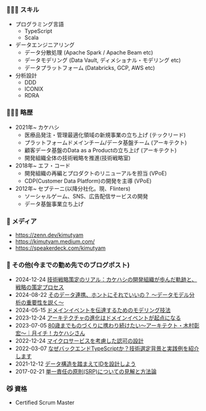 <!--
**kimutyam/kimutyam** is a ✨ _special_ ✨ repository because its `README.md` (this file) appears on your GitHub profile.

Here are some ideas to get you started:

- 🔭 I’m currently working on ...
- 🌱 I’m currently learning ...
- 👯 I’m looking to collaborate on ...
- 🤔 I’m looking for help with ...
- 💬 Ask me about ...
- 📫 How to reach me: ...
- 😄 Pronouns: ...
- ⚡ Fun fact: ...
-->

### 👨🏻‍💻 スキル

- プログラミング言語
  - TypeScript
  - Scala
- データエンジニアリング
  - データ分散処理 (Apache Spark / Apache Beam etc)
  - データモデリング (Data Vault, ディメショナル・モデリング etc)
  - データプラットフォーム (Databricks, GCP, AWS etc)
- 分析設計
  - DDD
  - ICONIX
  - RDRA

### 🧑🏻‍💼 略歴

- 2021年~ カケハシ
  - 医療品発注・管理最適化領域の新規事業の立ち上げ (テックリード)
  - プラットフォームドメインチーム/データ基盤チーム (アーキテクト)
  - 顧客データ基盤のData as a Productの立ち上げ (アーキテクト)
  - 開発組織全体の技術戦略を推進(技術戦略室)
- 2018年~ エフ・コード 
  - 開発組織の再編とプロダクトのリニューアルを担当  (VPoE)
  - CDP(Customer Data Platform)の開発を主導 (VPoE)
- 2012年~ セプテーニ(以降分社化。現、Flinters)
  - ソーシャルゲーム、SNS、広告配信サービスの開発
  - データ基盤事業立ち上げ

### 🔗 メディア

- https://zenn.dev/kimutyam
- https://kimutyam.medium.com/
- https://speakerdeck.com/kimutyam

### 🐶 その他(今までの勤め先でのブログポスト)

- 2024-12-24 [技術戦略策定のリアル：カケハシの開発組織が歩んだ軌跡と、戦略の策定プロセス](https://kakehashi-dev.hatenablog.com/entry/2024/12/24/090000)
- 2024-08-22 [そのデータ連携、ホントにそれでいいの？ 〜データモデル分析の重要性を説く〜](https://speakerdeck.com/kakehashi/how-to-analyse-data-integration)
- 2024-05-15 [ドメインイベントを伝達するためのモデリング技法](https://kakehashi-dev.hatenablog.com/entry/2024/05/15/090000)
- 2023-12-24 [アーキテクチャの進化はドメインイベントが起点になる](https://kakehashi-dev.hatenablog.com/entry/2023/12/24/091000) 
- 2023-07-05 [80歳までものづくりに携わり続けたい〜アーキテクト・木村彰宏〜｜月イチ！カケハシさん](https://blog.kakehashi.life/n/n2ea5f0ad663d)
- 2022-12-24 [マイクロサービスを考慮した認可の設計](https://kakehashi-dev.hatenablog.com/entry/2022/12/24/000000) 
- 2022-03-07 [なぜバックエンドTypeScriptか？技術選定背景と実践例を紹介します](https://kakehashi-dev.hatenablog.com/entry/2022/03/07/100000)
- 2021-12-12 [データ構造を踏まえてIDを設計しよう](https://kakehashi-dev.hatenablog.com/entry/2021/12/12/080000) 
- 2017-02-21 [単一責任の原則(SRP)についての見解と方法論](https://blog.flinters.co.jp/entry/2017/02/21/164127)

### 😼 資格

- Certified Scrum Master
